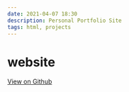 ```yaml
---
date: 2021-04-07 18:30
description: Personal Portfolio Site
tags: html, projects
---
```


# website

[View on Github](https://github.com/ZMcGuckin/website)
